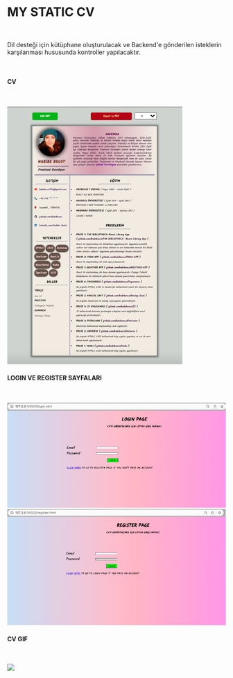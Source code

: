 <h1>  MY STATIC CV  </h1> </br>

<p> Dil desteği için kütüphane oluşturulacak ve Backend'e gönderilen isteklerin karşılanması hususunda kontroller yapılacaktır. </p> </br>

<h4> CV </h4> </br>

![](cv-screen.png) </br>

<h4> LOGIN VE REGISTER SAYFALARI </h4> </br>

![](login-page.png) </br>
![](register-page.png) </br>

<h4> CV GIF </h4> </br>

![](cv-screenn.gif)
